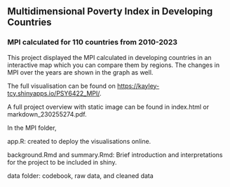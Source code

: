 ## Multidimensional Poverty Index in Developing Countries

### MPI calculated for 110 countries from 2010-2023

This project displayed the MPI calculated in developing countries in an interactive map which you can compare them by regions. The changes in MPI over the years are shown in the graph as well. 

The full visualisation can be found on https://kayley-tcy.shinyapps.io/PSY6422_MPI/.

A full project overview with static image can be found in index.html or markdown_230255274.pdf.

In the MPI folder,

app.R: created to deploy the visualisations online.

background.Rmd and summary.Rmd: Brief introduction and interpretations for the project to be included in shiny.

data folder: codebook, raw data, and cleaned data



